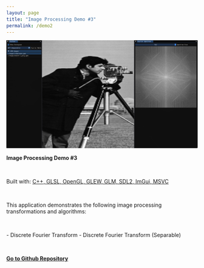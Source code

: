 ```yaml
---
layout: page
title: "Image Processing Demo #3"
permalink: /demo2
---
```


<img class="demo-page-image" src="/assets/demo5-1_1600x900.png">

<br>

**Image Processing Demo #3**

<br>

Built with: <u>C++, GLSL, OpenGL, GLEW, GLM, SDL2, ImGui, MSVC</u>

<br>

This application demonstrates the following image processing transformations and algorithms:

<br>

*-* Discrete Fourier Transform
*-* Discrete Fourier Transform (Separable)

<br>

[**Go to Github Repository**](https://github.com/enuyeel/ImageProcessingDemo/tree/main/project3)